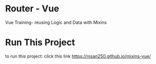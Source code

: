 # Router - Vue

Vue Training- reusing Logic and Data with Mixins


# Run This Project
to run this project:
click this link https://nisan250.github.io/mixins-vue/



